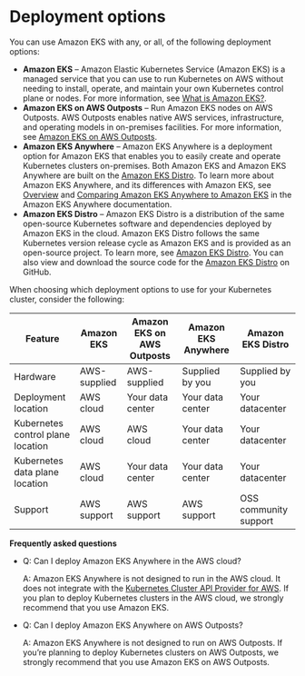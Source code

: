 # Deployment options<a name="eks-deployment-options"></a>

You can use Amazon EKS with any, or all, of the following deployment options:
+ **Amazon EKS** – Amazon Elastic Kubernetes Service \(Amazon EKS\) is a managed service that you can use to run Kubernetes on AWS without needing to install, operate, and maintain your own Kubernetes control plane or nodes\. For more information, see [What is Amazon EKS?](what-is-eks.md)\.
+ **Amazon EKS on AWS Outposts** – Run Amazon EKS nodes on AWS Outposts\. AWS Outposts enables native AWS services, infrastructure, and operating models in on\-premises facilities\. For more information, see [Amazon EKS on AWS Outposts](eks-on-outposts.md)\.
+ **Amazon EKS Anywhere** – Amazon EKS Anywhere is a deployment option for Amazon EKS that enables you to easily create and operate Kubernetes clusters on\-premises\. Both Amazon EKS and Amazon EKS Anywhere are built on the [Amazon EKS Distro](https://distro.eks.amazonaws.com/)\. To learn more about Amazon EKS Anywhere, and its differences with Amazon EKS, see [Overview](https://anywhere.eks.amazonaws.com/docs/overview) and [Comparing Amazon EKS Anywhere to Amazon EKS](https://anywhere.eks.amazonaws.com/docs/concepts/eksafeatures/#comparing-amazon-eks-anywhere-to-amazon-eks) in the Amazon EKS Anywhere documentation\.
+ **Amazon EKS Distro** – Amazon EKS Distro is a distribution of the same open\-source Kubernetes software and dependencies deployed by Amazon EKS in the cloud\. Amazon EKS Distro follows the same Kubernetes version release cycle as Amazon EKS and is provided as an open\-source project\. To learn more, see [Amazon EKS Distro](https://distro.eks.amazonaws.com/)\. You can also view and download the source code for the [Amazon EKS Distro](https://github.com/aws/eks-distro) on GitHub\.

When choosing which deployment options to use for your Kubernetes cluster, consider the following:


| Feature | Amazon EKS | Amazon EKS on AWS Outposts | Amazon EKS Anywhere | Amazon EKS Distro | 
| --- | --- | --- | --- | --- | 
| Hardware | AWS\-supplied | AWS\-supplied | Supplied by you | Supplied by you | 
| Deployment location | AWS cloud | Your data center | Your data center | Your datacenter | 
| Kubernetes control plane location | AWS cloud | AWS cloud | Your data center | Your datacenter | 
| Kubernetes data plane location | AWS cloud | Your data center | Your data center | Your datacenter | 
| Support | AWS support | AWS support | AWS support | OSS community support | 

**Frequently asked questions**
+ Q: Can I deploy Amazon EKS Anywhere in the AWS cloud?

  A: Amazon EKS Anywhere is not designed to run in the AWS cloud\. It does not integrate with the [Kubernetes Cluster API Provider for AWS](https://github.com/kubernetes-sigs/cluster-api-provider-aws)\. If you plan to deploy Kubernetes clusters in the AWS cloud, we strongly recommend that you use Amazon EKS\. 
+ Q: Can I deploy Amazon EKS Anywhere on AWS Outposts?

  A: Amazon EKS Anywhere is not designed to run on AWS Outposts\. If you’re planning to deploy Kubernetes clusters on AWS Outposts, we strongly recommend that you use Amazon EKS on AWS Outposts\. 